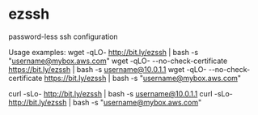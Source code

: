 # ezssh
password-less ssh configuration

Usage examples:
wget -qLO- http://bit.ly/ezssh | bash -s "<username@mybox.aws.com>"
wget -qLO- --no-check-certificate https://bit.ly/ezssh | bash -s username@10.0.1.1
wget -qLO- --no-check-certificate https://bit.ly/ezssh | bash -s "<username@mybox.aws.com>"

curl -sLo- http://bit.ly/ezssh | bash -s username@10.0.1.1
curl -sLo- http://bit.ly/ezssh | bash -s "<username@mybox.aws.com>"
